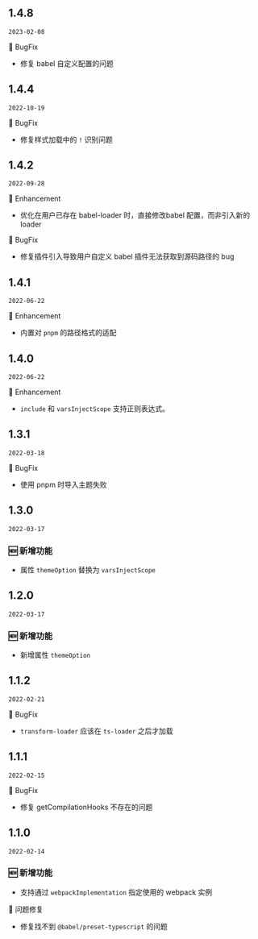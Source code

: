 ## 1.4.8

`2023-02-08`

🐛 BugFix

- 修复 babel 自定义配置的问题


## 1.4.4

`2022-10-19`

🐛 BugFix

- 修复样式加载中的 `!` 识别问题


## 1.4.2

`2022-09-28`

💎 Enhancement

- 优化在用户已存在 babel-loader 时，直接修改babel 配置，而非引入新的 loader

🐛 BugFix

- 修复插件引入导致用户自定义 babel  插件无法获取到源码路径的 bug


## 1.4.1

`2022-06-22`


💎 Enhancement

- 内置对 `pnpm` 的路径格式的适配

## 1.4.0

`2022-06-22`


💎 Enhancement

- `include` 和 `varsInjectScope` 支持正则表达式。
  
## 1.3.1

`2022-03-18`


🐛 BugFix

- 使用 pnpm 时导入主题失败
  
## 1.3.0

`2022-03-17`

### 🆕 新增功能

- 属性 `themeOption` 替换为  `varsInjectScope`
  
## 1.2.0

`2022-03-17`

### 🆕 新增功能

- 新增属性 `themeOption`
  
## 1.1.2

`2022-02-21`


🐛 BugFix

- `transform-loader` 应该在 `ts-loader` 之后才加载

## 1.1.1

`2022-02-15`


🐛 BugFix

- 修复 getCompilationHooks 不存在的问题

## 1.1.0

`2022-02-14`

### 🆕 新增功能

- 支持通过 `webpackImplementation` 指定使用的 webpack 实例

🐛 问题修复

- 修复找不到 `@babel/preset-typescript` 的问题
